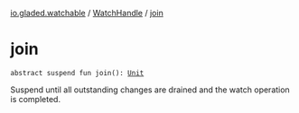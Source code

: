 [io.gladed.watchable](../index.md) / [WatchHandle](index.md) / [join](./join.md)

# join

`abstract suspend fun join(): `[`Unit`](https://kotlinlang.org/api/latest/jvm/stdlib/kotlin/-unit/index.html)

Suspend until all outstanding changes are drained and the watch operation is completed.

